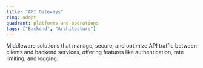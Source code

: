 ```yaml
---
title: "API Gateways"
ring: adopt
quadrant: platforms-and-operations
tags: ["Backend", "Architecture"]
---
```


Middleware solutions that manage, secure, and optimize API traffic between clients and backend services, offering features like authentication, rate limiting, and logging.
